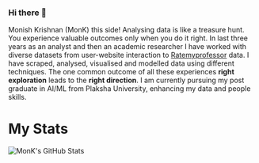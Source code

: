 ### Hi there 👋

Monish Krishnan (MonK) this side! Analysing data is like a treasure hunt. You experience valuable outcomes only when you do it right. In last three years as an analyst and then an academic researcher I have worked with diverse datasets from user-website interaction to [Ratemyprofessor]([url](https://www.ratemyprofessors.com/)) data. I have scraped, analysed, visualised and modelled data using different techniques. The one common outcome of all these experiences **right exploration** leads to the **right direction**. I am currently pursuing my post graduate in AI/ML from Plaksha University, enhancing my data and people skills.

<!--
**monikrish2698/monikrish2698** is a ✨ _special_ ✨ repository because its `README.md` (this file) appears on your GitHub profile.

Here are some ideas to get you started:

- 🔭 I’m currently working on ...
- 🌱 I’m currently learning ...
- 👯 I’m looking to collaborate on ...
- 🤔 I’m looking for help with ...
- 💬 Ask me about ...
- 📫 How to reach me: ...
- 😄 Pronouns: ...
- ⚡ Fun fact: ...
-->

# My Stats

<img align="center" src="https://github-readme-stats.vercel.app/api/?username=monikrish2698&&show_icons=true&line_height=27&count_private=true&title_color=ffffff&text_color=c9cacc&icon_color=2bbc8a&bg_color=1d1f21" alt="MonK's GitHub Stats" />
</a>
